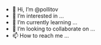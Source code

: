 - 👋 Hi, I’m @pollitov
- 👀 I’m interested in ...
- 🌱 I’m currently learning ...
- 💞️ I’m looking to collaborate on ...
- 📫 How to reach me ...

<!---
pollitov/pollitov is a ✨ special ✨ repository because its `README.md` (this file) appears on your GitHub profile.
You can click the Preview link to take a look at your changes.
--->
